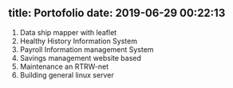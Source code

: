 title: Portofolio
date: 2019-06-29 00:22:13
---
1. Data ship mapper with leaflet
2. Healthy History Information System
3. Payroll Information management System
4. Savings management website based
5. Maintenance an RTRW-net
6. Building general linux server